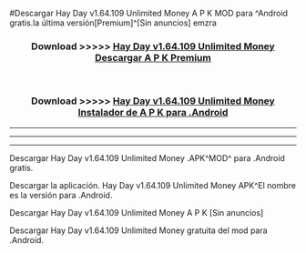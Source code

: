 #Descargar Hay Day v1.64.109 Unlimited Money  A P K MOD para ^Android gratis.la última versión[Premium]^[Sin anuncios] emzra



<div align="center">
<h3>Download >>>>> <a href="https://es-web.web.app/?es= Hay Day v1.64.109 Unlimited Money ">Hay Day v1.64.109 Unlimited Money  Descargar A P K Premium</a></h3><br>

<h3>Download >>>>> <a href="https://es-web.web.app/?es= Hay Day v1.64.109 Unlimited Money ">Hay Day v1.64.109 Unlimited Money  Instalador de A P K para .Android</a></h3>
</div>


----------------------------------------------------------

----------------------------------------------------------

----------------------------------------------------------

Descargar Hay Day v1.64.109 Unlimited Money  .APK^MOD^ para .Android gratis.

Descargar la aplicación. Hay Day v1.64.109 Unlimited Money  APK^El nombre es la versión para .Android.

Descargar Hay Day v1.64.109 Unlimited Money  A P K [Sin anuncios]

Descargar Hay Day v1.64.109 Unlimited Money  gratuita del mod para .Android.
